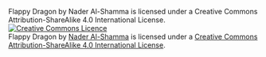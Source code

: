 Flappy Dragon by Nader Al-Shamma is licensed under a Creative Commons Attribution-ShareAlike 4.0 International License.
<a rel="license" href="http://creativecommons.org/licenses/by-sa/4.0/"><img alt="Creative Commons Licence" style="border-width:0" src="https://i.creativecommons.org/l/by-sa/4.0/88x31.png" /></a><br /><span xmlns:dct="http://purl.org/dc/terms/" href="http://purl.org/dc/dcmitype/InteractiveResource" property="dct:title" rel="dct:type">Flappy Dragon</span> by <a xmlns:cc="http://creativecommons.org/ns#" href="www.nadershamma.com" property="cc:attributionName" rel="cc:attributionURL">Nader Al-Shamma</a> is licensed under a <a rel="license" href="http://creativecommons.org/licenses/by-sa/4.0/">Creative Commons Attribution-ShareAlike 4.0 International License</a>.
